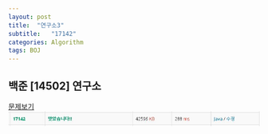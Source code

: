 ```yaml
---
layout: post
title:  "연구소3"
subtitle:   "17142"
categories: Algorithm
tags: BOJ
---
```


## 백준 [14502] 연구소
[문제보기](https://www.acmicpc.net/problem/17142) <br>
![Alt text](/assets/img/baekjoon/17142.JPG)


